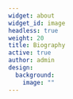 ```yaml
---
widget: about
widget_id: image
headless: true
weight: 20
title: Biography
active: true
author: admin
design:
  background:
    image: ""
---
```

